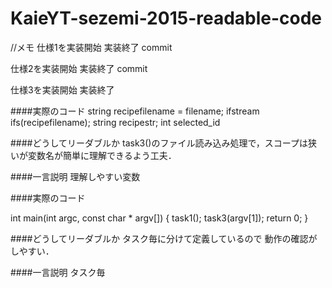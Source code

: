# KaieYT-sezemi-2015-readable-code
//メモ
仕様1を実装開始
実装終了
commit

仕様2を実装開始
実装終了
commit

仕様3を実装開始
実装終了

####実際のコード
string recipefilename = filename;
ifstream ifs(recipefilename);
string recipestr;
int selected_id

####どうしてリーダブルか
task3()のファイル読み込み処理で，スコープは狭いが変数名が簡単に理解できるよう工夫．

####一言説明
理解しやすい変数


####実際のコード

int main(int argc, const char * argv[]) {
    task1();
    task3(argv[1]);
    return 0;
}

####どうしてリーダブルか
タスク毎に分けて定義しているので
動作の確認がしやすい．

####一言説明
タスク毎
